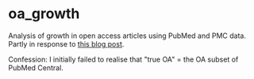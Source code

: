# oa_growth

Analysis of growth in open access articles using PubMed and PMC data. Partly in response to [this blog post](http://www.michaeleisen.org/blog/?p=1654).

Confession: I initially failed to realise that "true OA" = the OA subset of PubMed Central.
